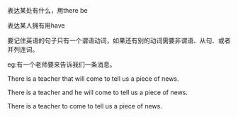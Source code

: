 表达某处有什么，用there be

表达某人拥有用have

要记住英语的句子只有一个谓语动词，如果还有别的动词需要非谓语、从句、或者并列连词。

eg:有一个老师要来告诉我们一条消息。

There is a teacher that will come to tell us a piece of news.

There is a teacher and he will come to tell us a piece of news.

There is a teacher to come to tell us a piece of news.